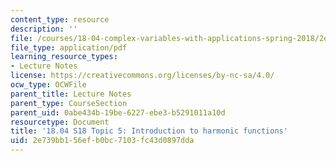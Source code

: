 ```yaml
---
content_type: resource
description: ''
file: /courses/18-04-complex-variables-with-applications-spring-2018/2e739bb156efb0bc7103fc43d0897dda_MIT18_04S18_topic5.pdf
file_type: application/pdf
learning_resource_types:
- Lecture Notes
license: https://creativecommons.org/licenses/by-nc-sa/4.0/
ocw_type: OCWFile
parent_title: Lecture Notes
parent_type: CourseSection
parent_uid: 0abe434b-19be-6227-ebe3-b5291011a10d
resourcetype: Document
title: '18.04 S18 Topic 5: Introduction to harmonic functions'
uid: 2e739bb1-56ef-b0bc-7103-fc43d0897dda
---
```

